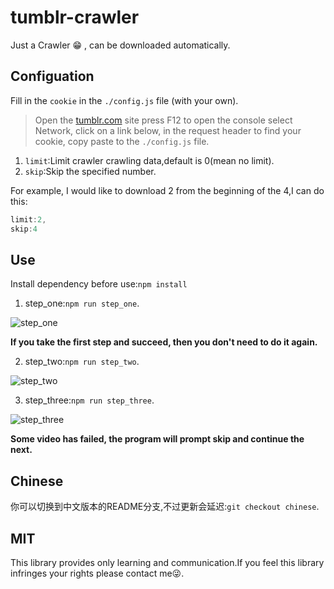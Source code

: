 # tumblr-crawler
Just a Crawler 😁 , can be downloaded automatically.

## Configuation

Fill in the `cookie` in the `./config.js` file (with your own).

> Open the [tumblr.com](www.tumblr.com) site press F12 to open the console select Network, click on a link below, in the request header to find your cookie, copy paste to the `./config.js` file.

1. `limit`:Limit crawler crawling data,default is 0(mean no limit).
2. `skip`:Skip the specified number.

For example, I would like to download 2 from the beginning of the 4,I can do this:

```js
limit:2,
skip:4
```

## Use

Install dependency before use:`npm install`

1. step_one:`npm run step_one`.

![step_one](https://github.com/zhouyuexie/tumblr-crawler/blob/master/picture/git1_Fotor.png)

**If you take the first step and succeed, then you don't need to do it again.**

2. step_two:`npm run step_two`.

![step_two](https://github.com/zhouyuexie/tumblr-crawler/blob/master/picture/git2_Fotor.png)

3. step_three:`npm run step_three`.

![step_three](https://github.com/zhouyuexie/tumblr-crawler/blob/master/picture/git3_Fotor.png)

**Some video has failed, the program will prompt skip and continue the next.**

## Chinese

你可以切换到中文版本的README分支,不过更新会延迟:`git checkout chinese`.

## MIT

This library provides only learning and communication.If you feel this library infringes your rights please contact me😜.